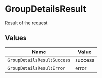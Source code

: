 # GroupDetailsResult

Result of the request


## Values

| Name                        | Value                       |
| --------------------------- | --------------------------- |
| `GroupDetailsResultSuccess` | success                     |
| `GroupDetailsResultError`   | error                       |